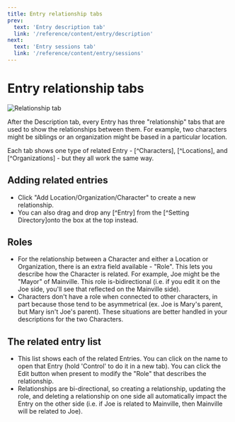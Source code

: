```yaml
---
title: Entry relationship tabs
prev: 
  text: 'Entry description tab'
  link: '/reference/content/entry/description'
next: 
  text: 'Entry sessions tab'
  link: '/reference/content/entry/sessions'
---
```

# Entry relationship tabs
![Relationship tab](/assets/images/relationship-tab.webp)

After the Description tab, every Entry has three "relationship" tabs that are used to show the relationships between them.  For example, two characters might be siblings or an organization might be based in a particular location.

Each tab shows one type of related Entry - [^Characters], [^Locations], and [^Organizations] - but they all work the same way.

## Adding related entries
- Click "Add Location/Organization/Character" to create a new relationship.
- You can also drag and drop any [^Entry] from the [^Setting Directory]onto the box at the top instead.

## Roles
- For the relationship between a Character and either a Location or Organization, there is an extra field available - "Role".  This lets you describe how the Character is related.  For example, Joe might be the "Mayor" of Mainville.  This role is-bidirectional (i.e. if you edit it on the Joe side, you'll see that reflected on the Mainville side).  
-  Characters don't have a role when connected to other characters, in part because those tend to be asymmetrical (ex. Joe is Mary's parent, but Mary isn't Joe's parent).  These situations are better handled in your descriptions for the two Characters.

## The related entry list
- This list shows each of the related Entries.  You can click on the name to open that Entry (hold 'Control' to do it in a new tab).  You can click the Edit button when present to modify the "Role" that describes the relationship.
- Relationships are bi-directional, so creating a relationship, updating the role, and deleting a relationship on one side all automatically impact the Entry on the other side (i.e. if Joe is related to Mainville, then Mainville will be related to Joe).
